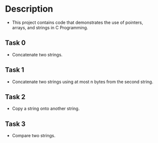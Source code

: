 # Description
- This project contains code that demonstrates the use of pointers, arrays, and strings in C Programming.

## Task 0
- Concatenate two strings.

## Task 1
- Concatenate two strings using at most n bytes from the second string.

## Task 2
- Copy a string onto another string.

## Task 3
- Compare two strings.

